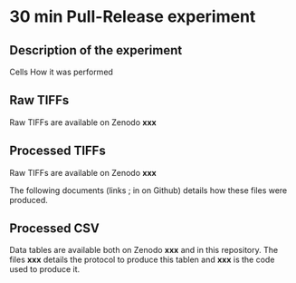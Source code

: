 # 30 min Pull-Release experiment

## Description of the experiment
Cells
How it was performed

## Raw TIFFs
Raw TIFFs are available on Zenodo **xxx**

## Processed TIFFs
Raw TIFFs are available on Zenodo **xxx**

The following documents (links ; in on Github) details how these files were produced.

## Processed CSV
Data tables are available both on Zenodo **xxx** and in this repository.
The files **xxx** details the protocol to produce this tablen and **xxx** is the code used to produce it.
